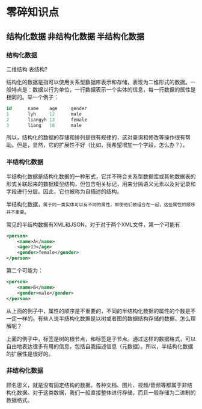 # 零碎知识点

## 结构化数据 非结构化数据 半结构化数据

### 结构化数据

二维结构 表结构?

结构化的数据是指可以使用关系型数据库表示和存储，表现为二维形式的数据。一般特点是：数据以行为单位，一行数据表示一个实体的信息，每一行数据的属性是相同的。举一个例子：

```SQL
id		name	age		gender
1		lyh		12		male
2		liangyh	13		female
3		liang	18		male
```
所以，结构化的数据的存储和排列是很有规律的，这对查询和修改等操作很有帮助。但是，显然，它的扩展性不好（比如，我希望增加一个字段，怎么办？）。

### 半结构化数据

半结构化数据是结构化数据的一种形式，它并不符合关系型数据库或其他数据表的形式关联起来的数据模型结构，但包含相关标记，用来分隔语义元素以及对记录和字段进行分层。因此，它也被称为自描述的结构。

半结构化数据，`属于同一类实体可以有不同的属性，即使他们被组合在一起，这些属性的顺序并不重要`。

常见的半结构数据有XML和JSON，对于对于两个XML文件，第一个可能有

```XML
<person>
	<name>A</name>
	<age>13</age>
  	<gender>female</gender>
</person>
```
第二个可能为：
```XML
<person>
	<name>B</name>
	<gender>male</gender>
</person>
```
从上面的例子中，属性的顺序是不重要的，不同的半结构化数据的属性的个数是不一定一样的。有些人说半结构化数据是以树或者图的数据结构存储的数据，怎么理解呢？

上面的例子中，<person>标签是树的根节点，<name>和<gender>标签是子节点。通过这样的数据格式，可以自由地表达很多有用的信息，包括自我描述信息（元数据）。所以，半结构化数据的扩展性是很好的。

### 非结构化数据
顾名思义，就是没有固定结构的数据。各种文档、图片、视频/音频等都属于非结构化数据。对于这类数据，我们一般直接整体进行存储，而且一般存储为二进制的数据格式。